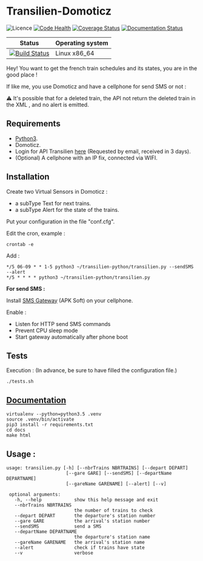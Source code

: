 Transilien-Domoticz
===================

![Licence](https://img.shields.io/packagist/l/doctrine/orm.svg)
[![Code Health](https://landscape.io/github/matleses/Transilien-Domoticz/master/landscape.svg?style=flat)](https://landscape.io/github/matleses/Transilien-Domoticz/master)
[![Coverage Status](https://coveralls.io/repos/github/matleses/Transilien-Domoticz/badge.svg?branch=master)](https://coveralls.io/github/matleses/Transilien-Domoticz?branch=master)
[![Documentation Status](https://readthedocs.org/projects/transilien-domoticz/badge/?version=latest)](http://transilien-domoticz.readthedocs.io/en/latest/?badge=latest)


Status | Operating system
------------ | -------------
[![Build Status](https://travis-ci.org/matleses/Transilien-Domoticz.svg?branch=master)](https://travis-ci.org/matleses/Transilien-Domoticz) | Linux x86_64 


Hey! You want to get the french train schedules and its states, you are in the good place !

If like me, you use Domoticz and have a cellphone for send SMS or not :

:warning: It's possible that for a deleted train, the API not return the deleted train in the XML , and no alert is emitted.

Requirements
-------------
* [Python3][2].
* Domoticz.
* Login for API Transilien [here][1] (Requested by email, received in 3 days).
* (Optional) A cellphone with an IP fix, connected via WIFI.

Installation
-------------

Create two Virtual Sensors in Domoticz :
* a subType Text for next trains.
* a subType Alert for the state of the trains.


Put your configuration in the file "conf.cfg".

Edit the cron, example :

    crontab -e
Add :

    */5 06-09 * * 1-5 python3 ~/transilien-python/transilien.py --sendSMS --alert
    */5 * * * * python3 ~/transilien-python/transilien.py

**For send SMS :**

Install [SMS Gateway][3] (APK Soft) on your cellphone.

Enable : 
* Listen for HTTP send SMS commands 
* Prevent CPU sleep mode 
* Start gateway automatically after phone boot 

[1]: https://ressources.data.sncf.com/explore/dataset/api-temps-reel-transilien/
[2]: https://www.python.org/downloads/
[3]: https://play.google.com/store/apps/details?id=eu.apksoft.android.smsgateway&hl=fr
[4]: http://transilien-domoticz.readthedocs.io/

Tests
-------------
    
Execution :  (In advance, be sure to have filled the configuration file.)

    ./tests.sh
    
[Documentation][4]
-------------

    virtualenv --python=python3.5 .venv
    source .venv/bin/activate
    pip3 install -r requirements.txt
    cd docs
    make html

Usage :
-------------

    usage: transilien.py [-h] [--nbrTrains NBRTRAINS] [--depart DEPART]
                          [--gare GARE] [--sendSMS] [--departName DEPARTNAME]
                          [--gareName GARENAME] [--alert] [--v]

     optional arguments:
       -h, --help            show this help message and exit
       --nbrTrains NBRTRAINS
                             the number of trains to check
       --depart DEPART       the departure's station number
       --gare GARE           the arrival's station number
       --sendSMS             send a SMS
       --departName DEPARTNAME
                             the departure's station name
       --gareName GARENAME   the arrival's station name
       --alert               check if trains have state
       --v                   verbose
